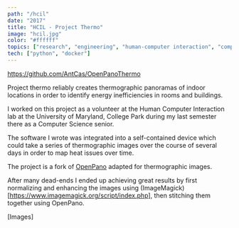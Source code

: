 ```yaml
---
path: "/hcil"
date: "2017"
title: "HCIL - Project Thermo"
image: "hcil.jpg"
color: "#ffffff"
topics: ["research", "engineering", "human-computer interaction", "computer vision"]
tech: ["python", "docker"]
---
```

https://github.com/AntCas/OpenPanoThermo

Project thermo reliably creates thermographic panoramas of indoor locations in order to identify energy inefficiencies in rooms and buildings.

I worked on this project as a volunteer at the Human Computer Interaction lab at the University of Maryland, College Park during my last semester there as a Computer Science senior.

The software I wrote was integrated into a self-contained device which could take a series of thermographic images over the course of several days in order to map heat issues over time.

The project is a fork of [OpenPano](https://github.com/ppwwyyxx/OpenPano) adapted for thermographic images.

After many dead-ends I ended up achieving great results by first normalizing and enhancing the images using (ImageMagick)[https://www.imagemagick.org/script/index.php], then stitching them together using OpenPano.

[Images]

